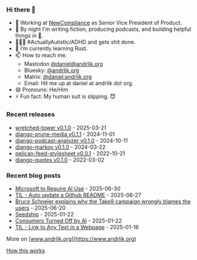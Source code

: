### Hi there 👋

- 💼 Working at [NewCompliance](https://newcompliance.com) as Senior Vice President of Product.
- 🔭 By night I'm writing fiction, producing podcasts, and building helpful things in :snake:.
- 🦸🏻‍♂️ #ActuallyAutistic/ADHD and gets shit done.
- 🌱 I’m currently learning Rust.
- 📫 How to reach me:
    - Mastodon [@daniel@andrlik.org](https://fedi.andrlik.org/@daniel)
    - Bluesky: [@andrlik.org](https://bsky.app/profile/andrlik.org)
    - Matrix: [@daniel:andrlik.org](https://matrix.to/#/@daniel:andrlik.org)
    - Email: Hit me up at daniel at andrlik dot org.
- 😄 Pronouns: He/Him
- ⚡ Fun fact: My human suit is slipping. 😈

<!-- [[[cog
import subprocess
import cog

list = subprocess.run(['uv', 'run', 'build_readme.py'], stdout=subprocess.PIPE)
cog.out(
    f"\n{list.stdout.decode('utf-8')}"
)
]]] -->



### Recent releases

* [wretched-tower v0.1.0](https://github.com/andrlik/wretched-tower/releases/tag/v0.1.0) - 2025-03-21
* [django-prune-media v0.1.1](https://github.com/andrlik/django-prune-media/releases/tag/v0.1.1) - 2024-11-01
* [django-podcast-analyzer v0.1.0](https://github.com/andrlik/django-podcast-analyzer/releases/tag/v0.1.0) - 2024-10-11
* [django-markov v0.1.0](https://github.com/andrlik/django-markov/releases/tag/0.1.0) - 2024-03-22
* [pelican-feed-stylesheet v0.0.1](https://github.com/andrlik/pelican-feed-stylesheet/releases/tag/v0.0.1) - 2022-10-21
* [django-quotes v0.1.0](https://github.com/andrlik/django-quotes/releases/tag/v0.1.0) - 2022-03-02

### Recent blog posts

* [Microsoft to Require AI Use](https://www.andrlik.org/dispatches/microsoft-to-require-ai-use/) - 2025-06-30
* [TIL - Auto update a Github README](https://www.andrlik.org/dispatches/til-auto-update-profile-readme/) - 2025-06-27
* [Bruce Schneier explains why the Take9 campaign wrongly blames the users](https://www.andrlik.org/dispatches/take-nine-users-not-problem/) - 2025-06-20
* [Seedship](https://www.andrlik.org/dispatches/seedship/) - 2025-01-22
* [Consumers Turned Off by AI](https://www.andrlik.org/dispatches/consumers-turned-off-by-ai/) - 2025-01-22
* [TIL - Link to Any Text in a Webpage](https://www.andrlik.org/dispatches/til-link-to-any-text-in-webpage/) - 2025-01-16

More on [www.andrlik.org](https://www.andrlik.org)

    
<!-- [[[end]]] -->

[How this works](https://www.andrlik.org/dispatches/til-auto-update-profile-readme/)
